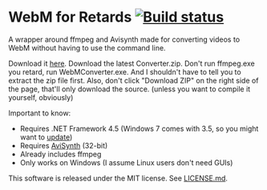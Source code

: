 WebM for Retards [![Build status](https://ci.appveyor.com/api/projects/status/2pekcy840jr7atft)](https://ci.appveyor.com/project/nixxquality/webmconverter)
=============
A wrapper around ffmpeg and Avisynth made for converting videos to WebM without having to use the command line.

Download it [here](https://github.com/nixxquality/WebMConverter/releases).
Download the latest Converter.zip.
Don't run ffmpeg.exe you retard, run WebMConverter.exe.
And I shouldn't have to tell you to extract the zip file first.
Also, don't click "Download ZIP" on the right side of the page, that'll only download the source. (unless you want to compile it yourself, obviously)

Important to know:
* Requires .NET Framework 4.5 (Windows 7 comes with 3.5, so you might want to [update](http://www.microsoft.com/en-us/download/details.aspx?id=30653))
* Requires [AviSynth](http://avisynth.nl/index.php/Main_Page#Official_builds) (32-bit)
* Already includes ffmpeg
* Only works on Windows (I assume Linux users don't need GUIs)

This software is released under the MIT license. See [LICENSE.md](https://github.com/WebMBro/WebMConverter/blob/master/LICENSE.md).
